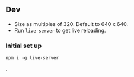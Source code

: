 ## Dev

-   Size as multiples of 320. Default to 640 x 640.
-   Run `live-server` to get live reloading.

### Initial set up

`npm i -g live-server`


.